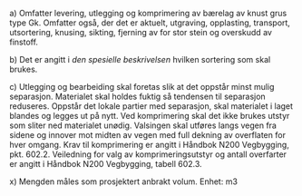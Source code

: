 a) Omfatter levering, utlegging og komprimering av bærelag av knust grus type Gk. Omfatter også, der det er aktuelt, utgraving, opplasting, transport, utsortering, knusing, sikting, fjerning av for stor stein og overskudd av finstoff.

b) Det er angitt i *den spesielle beskrivelsen* hvilken sortering som skal brukes.

c) Utlegging og bearbeiding skal foretas slik at det oppstår minst mulig separasjon. Materialet skal holdes fuktig så tendensen til separasjon reduseres. Oppstår det lokale partier med separasjon, skal materialet i laget blandes og legges ut på nytt.
Ved komprimering skal det ikke brukes utstyr som sliter ned materialet unødig. Valsingen skal utføres langs vegen fra sidene og innover mot midten av vegen med full dekning av overflaten for hver omgang.
Krav til komprimering er angitt i Håndbok N200 Vegbygging, pkt. 602.2. Veiledning for valg av komprimeringsutstyr og antall overfarter er angitt i Håndbok N200 Vegbygging, tabell 602.3.

x) Mengden måles som prosjektert anbrakt volum. Enhet: m3

